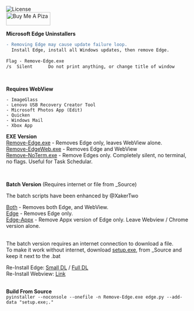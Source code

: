 ![License](https://img.shields.io/github/license/ShadowWhisperer/Remove-MS-Edge)  
<a href="https://www.buymeacoffee.com/wic8pmtmys" target="_blank"><img src="https://cdn.buymeacoffee.com/buttons/v2/default-blue.png" alt="Buy Me A Piza" height="36" width="120"></a>


**Microsoft Edge Uninstallers**
```diff
- Removing Edge may cause update failure loop. 
  Install Edge, install all Windows updates, then remove Edge. 
 
Flag - Remove-Edge.exe
/s  Silent      Do not print anything, or change title of window  
```
<br>

**Requires WebView**  
```
- ImageGlass
- Lenovo USB Recovery Creator Tool
- Microsoft Photos App (Edit)
- Quicken
- Windows Mail  
- Xbox App  
```

**EXE Version**  
[Remove-Edge.exe](https://github.com/ShadowWhisperer/Remove-MS-Edge/blob/main/Remove-Edge.exe?raw=true) - Removes Edge only, leaves WebView alone.  
[Remove-EdgeWeb.exe](https://github.com/ShadowWhisperer/Remove-MS-Edge/blob/main/Remove-EdgeWeb.exe?raw=true) - Removes Edge and WebView  
[Remove-NoTerm.exe](https://github.com/ShadowWhisperer/Remove-MS-Edge/blob/main/Remove-NoTerm.exe?raw=true) - Remove Edges only. Completely silent, no terminal, no flags. Useful for Task Schedular.  

<br>

**Batch Version**  (Requires internet or file from _Source)  

The batch scripts have been enhanced by @XakerTwo  

[Both](https://github.com/ShadowWhisperer/Remove-MS-Edge/blob/main/Batch/Both.bat?raw=true) - Removes both Edge, and WebView.  
[Edge](https://github.com/ShadowWhisperer/Remove-MS-Edge/blob/main/Batch/Edge.bat?raw=true) - Removes Edge only.  
[Edge-Appx](https://github.com/ShadowWhisperer/Remove-MS-Edge/blob/main/Batch/Edge-Appx.bat?raw=true) - Remove Appx version of Edge only. Leave Webview / Chrome version alone.  
<br>

The batch version requires an internet connection to download a file.  
To make it work without internet, download [setup.exe](https://github.com/ShadowWhisperer/Remove-MS-Edge/blob/main/_Source/setup.exe?raw=true), from _Source and keep it next to the .bat

Re-Install Edge: [Small DL](https://www.microsoft.com/en-us/edge/download?form=MA13FJ)  /  [Full DL](https://www.microsoft.com/en-us/edge/business/download?form=MA13FJ)  
Re-Install Webview: [Link](https://developer.microsoft.com/en-us/microsoft-edge/webview2/)  
<br>  

**Build From Source**  
```pyinstaller --noconsole --onefile -n Remove-Edge.exe edge.py --add-data "setup.exe;."```  
<br>  
